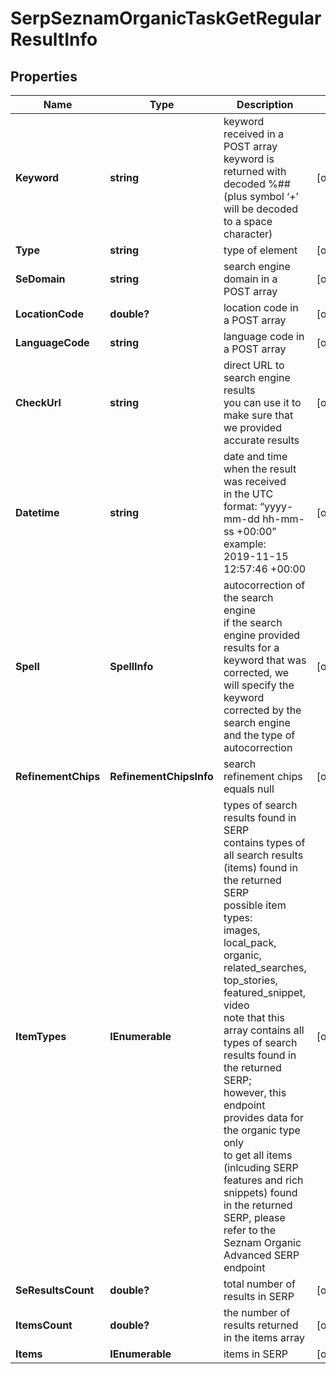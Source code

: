 # SerpSeznamOrganicTaskGetRegularResultInfo


## Properties

| Name | Type | Description | Notes |
|------------ | ------------- | ------------- | -------------|
**Keyword** | **string** | keyword received in a POST array<br>keyword is returned with decoded %## (plus symbol ‘+’ will be decoded to a space character) |[optional]|
**Type** | **string** | type of element |[optional]|
**SeDomain** | **string** | search engine domain in a POST array |[optional]|
**LocationCode** | **double?** | location code in a POST array |[optional]|
**LanguageCode** | **string** | language code in a POST array |[optional]|
**CheckUrl** | **string** | direct URL to search engine results<br>you can use it to make sure that we provided accurate results |[optional]|
**Datetime** | **string** | date and time when the result was received<br>in the UTC format: “yyyy-mm-dd hh-mm-ss +00:00”<br>example:<br>2019-11-15 12:57:46 +00:00 |[optional]|
**Spell** | **SpellInfo** | autocorrection of the search engine<br>if the search engine provided results for a keyword that was corrected, we will specify the keyword corrected by the search engine and the type of autocorrection |[optional]|
**RefinementChips** | **RefinementChipsInfo** | search refinement chips<br>equals null |[optional]|
**ItemTypes** | **IEnumerable<string>** | types of search results found in SERP<br>contains types of all search results (items) found in the returned SERP<br>possible item types:<br>images, local_pack, organic, related_searches, top_stories, featured_snippet, video<br>note that this array contains all types of search results found in the returned SERP;<br>however, this endpoint provides data for the organic type only<br>to get all items (inlcuding SERP features and rich snippets) found in the returned SERP, please refer to the Seznam Organiс Advanced SERP endpoint |[optional]|
**SeResultsCount** | **double?** | total number of results in SERP |[optional]|
**ItemsCount** | **double?** | the number of results returned in the items array |[optional]|
**Items** | **IEnumerable<BaseSerpElementItem>** | items in SERP |[optional]|